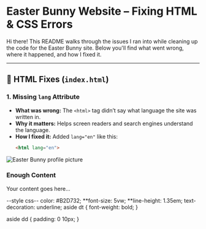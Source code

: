 # Easter Bunny Website – Fixing HTML & CSS Errors

Hi there! This README walks through the issues I ran into while cleaning up the code for the Easter Bunny site. Below you'll find what went wrong, where it happened, and how I fixed it.

---

## 🐰 HTML Fixes (`index.html`)

### 1. Missing `lang` Attribute
- **What was wrong:** The `<html>` tag didn’t say what language the site was written in.
- **Why it matters:** Helps screen readers and search engines understand the language.
- **How I fixed it:** Added `lang="en"` like this:
  ```html
  <html lang="en">
<meta charset="UTF-8">
<img src="easter-bunny-150-profile.png" alt="Easter Bunny profile picture">
<h3>Enough Content</h3>
<p>Your content goes here...</p>
--style css--
color: #B2D732;
**font-size: 5vw;
**line-height: 1.35em;
text-decoration: underline;
aside dt {
  font-weight: bold;
}

aside dd {
  padding: 0 10px;
}
